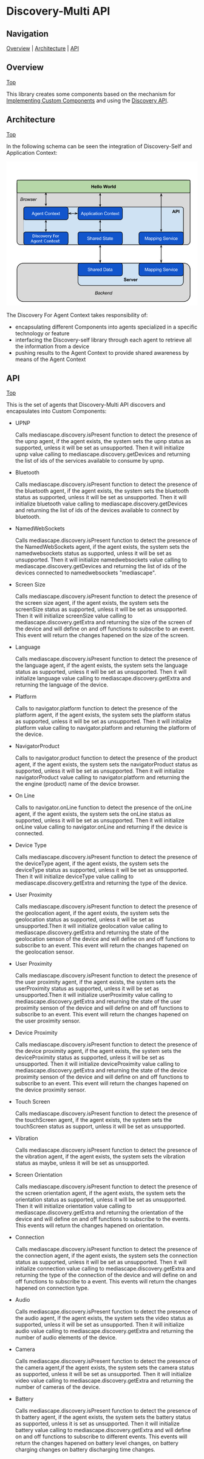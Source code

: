 # Discovery-Multi API

## Navigation
[Overview][] | [Architecture][] | [API][]

## Overview
[Top][]

This library creates some components based on the mechanism for [Implementing Custom Components](https://github.com/mediascape/application-context/tree/master/API#implementing-custom-components) and using the [Discovery API](https://github.com/mediascape/discovery-self/tree/master/API).

## Architecture
[Top][]

In the following schema can be seen the integration of Discovery-Self and Application Context:

![alt text](./mediascap_discovery_multi.png "MediaScape - Agent and Application Context")

The Discovery For Agent Context takes responsibility of:
* encapsulating different Components into agents specialized in a specific technology or feature
* interfacing the Discovery-self library through each agent to retrieve all the information from a device
* pushing results to the Agent Context to provide shared awareness by means of the Agent Context

## API
[Top][]

This is the set of agents that Discovery-Multi API discovers and encapsulates into Custom Components:

* UPNP

	Calls mediascape.discovery.isPresent function to detect the presence of the upnp agent, if the agent exists, the system sets the upnp status as supported, unless it will be set as unsupported. Then it will initialize upnp value calling to mediascape.discovery.getDevices and returning the list of ids of the services available to consume by upnp.

* Bluetooth

	Calls mediascape.discovery.isPresent function to detect the presence of the bluetooth agent, if the agent exists, the system sets the bluetooth status as supported, unless it will be set as unsupported. Then it will initialize bluetooth value calling to mediascape.discovery.getDevices and returning the list of ids of the devices available to connect by bluetooth.

* NamedWebSockets

	Calls mediascape.discovery.isPresent function to detect the presence of the NamedWebSockets agent, if the agent exists, the system sets the namedwebsockets status as supported, unless it will be set as unsupported. Then it will initialize namedwebsockets value calling to mediascape.discovery.getDevices and returning the list of ids of the devices connected to namedwebsockets "mediascape".

* Screen Size

	Calls mediascape.discovery.isPresent function to detect the presence of the screen size agent, if the agent exists, the system sets the screenSize status as supported, unless it will be set as unsupported. Then it will initialize screenSize value calling to mediascape.discovery.getExtra and returning the size of the screen of the device and will define on and off functions to subscribe to an event. This event will return the changes hapened on the size of the screen.

* Language

	Calls mediascape.discovery.isPresent function to detect the presence of the language agent, if the agent exists, the system sets the language status as supported, unless it will be set as unsupported. Then it will initialize language value calling to mediascape.discovery.getExtra and returning the language of the device.

* Platform

 	Calls to navigator.platform function to detect the presence of the platform agent, if the agent exists, the system sets the platform status as supported, unless it will be set as unsupported. Then it will initialize platform value calling to navigator.platform and returning the platform of the device.

* NavigatorProduct

	Calls to navigator.product function to detect the presence of the product agent, if the agent exists, the system sets the navigatorProduct status as supported, unless it will be set as unsupported. Then it will initialize navigatorProduct value calling to navigator.platform and returning the the engine (product) name of the device browser.
	
* On Line

	Calls to navigator.onLine function to detect the presence of the onLine agent, if the agent exists, the system sets the onLine status as supported, unless it will be set as unsupported. Then it will initialize onLine value calling to navigator.onLine and returning if the device is connected.

* Device Type

	Calls mediascape.discovery.isPresent function to detect the presence of the deviceType agent, if the agent exists, the system sets the deviceType status as supported, unless it will be set as unsupported. Then it will initialize deviceType value calling to mediascape.discovery.getExtra and  returning the type of the device.

* User Proximity

	Calls mediascape.discovery.isPresent function to detect the presence of the geolocation agent, if the agent exists, the system sets the geolocation status as supported, unless it will be set as unsupported.Then it will initialize geolocation value calling to mediascape.discovery.getExtra and returning the state of the geolocation senson of the device and will define on and off functions to subscribe to an event. This event will return the changes hapened on the geolocation sensor.

* User Proximity

	Calls mediascape.discovery.isPresent function to detect the presence of the user proximity agent, if the agent exists, the system sets the userProximity status as supported, unless it will be set as unsupported.Then it will initialize userProximity value calling to mediascape.discovery.getExtra and returning the state of the user proximity senson of the device and will define on and off functions to subscribe to an event. This event will return the changes hapened on the user proximity sensor.

* Device Proximity

	Calls mediascape.discovery.isPresent function to detect the presence of the device proximity agent, if the agent exists, the system sets the deviceProximity status as supported, unless it will be set as unsupported. Then it will initialize deviceProximity value calling to mediascape.discovery.getExtra and returning the state of the device proximity senson of the device and will define on and off functions to subscribe to an event. This event will return the changes hapened on the device proximity sensor.

* Touch Screen

	Calls mediascape.discovery.isPresent function to detect the presence of the touchScreen agent, if the agent exists, the system sets the touchScreen status as support, unless it will be set as unsupported.

* Vibration

	Calls mediascape.discovery.isPresent function to detect the presence of the vibration agent, if the agent exists, the system sets the vibration status as maybe, unless it will be set as unsupported.
		
* Screen Orientation

	Calls mediascape.discovery.isPresent function to detect the presence of the screen orientation agent, if the agent exists, the system sets the orientation status as supported, unless it will be set as unsupported. Then it will initialize orientation value calling to mediascape.discovery.getExtra and returning the orientation of the device and will define on and off functions to subscribe to the events. This events will return the changes hapened on orientation.

* Connection

	Calls mediascape.discovery.isPresent function to detect the presence of the connection agent, if the agent exists, the system sets the connection status as supported, unless it will be set as unsupported. Then it will initialize connection value calling to mediascape.discovery.getExtra and returning the type of the connection of the device and will define on and off functions to subscribe to a event. This events will return the changes hapened on connection type.

* Audio

	Calls mediascape.discovery.isPresent function to detect the presence of the audio agent, if the agent exists, the system sets the video status as supported, unless it will be set as unsupported. Then it will initialize audio value calling to mediascape.discovery.getExtra and returning the number of audio elements of the device.

* Camera

	Calls mediascape.discovery.isPresent function to detect the presence of the camera agent,if the agent exists, the system sets the camera status as supported, unless it will be set as unsupported. Then it will initialize video value calling to mediascape.discovery.getExtra and returning the number of cameras of the device.

* Battery
	
	Calls mediascape.discovery.isPresent function to detect the presence of th battery agent, if the agent exists, the system sets the battery status as supported, unless it is set as unsupported. Then it will initialize battery value calling to mediascape.discovery.getExtra and will define on and off functions to subscribe to different events. This events will return the changes hapened on battery level changes, on battery charging changes on battery discharging time changes.


[Top]: #navigation
[Overview]: #overview
[Architecture]: #architecture
[API]: #api
